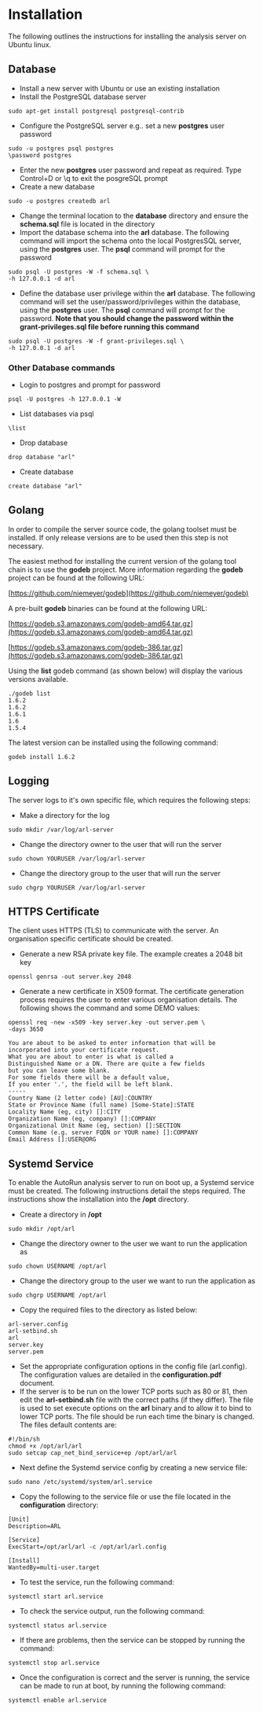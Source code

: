 # Installation

The following outlines the instructions for installing the analysis server on Ubuntu linux.

## Database

- Install a new server with Ubuntu or use an existing installation
- Install the PostgreSQL database server
```
sudo apt-get install postgresql postgresql-contrib
```
- Configure the PostgreSQL server e.g.. set a new **postgres** user password
```
sudo -u postgres psql postgres
\password postgres
```
- Enter the new **postgres** user password and repeat as required. Type Control+D or \q to exit the posgreSQL prompt
- Create a new database
```
sudo -u postgres createdb arl
```
- Change the terminal location to the **database** directory and ensure the **schema.sql** file is located in the directory
- Import the database schema into the **arl** database. The following command will import the schema onto the local PostgresSQL server, using the **postgres** user. The **psql** command will prompt for the password
```
sudo psql -U postgres -W -f schema.sql \
-h 127.0.0.1 -d arl
```
- Define the database user privilege within the **arl** database. The following command will set the user/password/privileges within the database, using the **postgres** user. The **psql** command will prompt for the password. **Note that you should change the password within the grant-privileges.sql file before running this command**
```
sudo psql -U postgres -W -f grant-privileges.sql \
-h 127.0.0.1 -d arl
```

### Other Database commands

- Login to postgres and prompt for password
```
psql -U postgres -h 127.0.0.1 -W
```
- List databases via psql
```
\list
```
- Drop database
```
drop database "arl"
```
- Create database
```
create database "arl"
```

## Golang

In order to compile the server source code, the golang toolset must be installed. If only release versions are to be used then this step is not necessary.

The easiest method for installing the current version of the golang tool chain is to use the **godeb** project. More information regarding the **godeb** project can be found at the following URL:

[https://github.com/niemeyer/godeb](https://github.com/niemeyer/godeb)

A pre-built **godeb** binaries can be found at the following URL:

[https://godeb.s3.amazonaws.com/godeb-amd64.tar.gz](https://godeb.s3.amazonaws.com/godeb-amd64.tar.gz)

[https://godeb.s3.amazonaws.com/godeb-386.tar.gz](https://godeb.s3.amazonaws.com/godeb-386.tar.gz)

Using the **list** godeb command (as shown below) will display the various versions available.
```
./godeb list
1.6.2
1.6.2
1.6.1
1.6
1.5.4
```
The latest version can be installed using the following command:
```
godeb install 1.6.2
```

## Logging

The server logs to it's own specific file, which requires the following steps:

- Make a directory for the log
```
sudo mkdir /var/log/arl-server
```
- Change the directory owner to the user that will run the server
```
sudo chown YOURUSER /var/log/arl-server
```
- Change the directory group to the user that will run the server
```
sudo chgrp YOURUSER /var/log/arl-server
```

## HTTPS Certificate

The client uses HTTPS (TLS) to communicate with the server. An organisation specific certificate should be created.
- Generate a new RSA private key file. The example creates a 2048 bit key
```
openssl genrsa -out server.key 2048
```
- Generate a new certificate in X509 format. The certificate generation process requires the user to enter various organisation details. The following shows the command and some DEMO values:

```
openssl req -new -x509 -key server.key -out server.pem \
-days 3650

You are about to be asked to enter information that will be
incorporated into your certificate request.
What you are about to enter is what is called a
Distinguished Name or a DN. There are quite a few fields
but you can leave some blank.
For some fields there will be a default value,
If you enter '.', the field will be left blank.
-----
Country Name (2 letter code) [AU]:COUNTRY
State or Province Name (full name) [Some-State]:STATE
Locality Name (eg, city) []:CITY
Organization Name (eg, company) []:COMPANY
Organizational Unit Name (eg, section) []:SECTION
Common Name (e.g. server FQDN or YOUR name) []:COMPANY
Email Address []:USER@ORG
```

## Systemd Service

To enable the AutoRun analysis server to run on boot up, a Systemd service must be created. The following instructions detail the steps required. The instructions show the installation into the **/opt** directory.

- Create a directory in **/opt**
```
sudo mkdir /opt/arl
```
- Change the directory owner to the user we want to run the application as
```
sudo chown USERNAME /opt/arl
```
- Change the directory group to the user we want to run the application as
```
sudo chgrp USERNAME /opt/arl
```
- Copy the required files to the directory as listed below:
```
arl-server.config
arl-setbind.sh
arl
server.key
server.pem
```
- Set the appropriate configuration options in the config file (arl.config). The configuration values are detailed in the **configuration.pdf** document.
- If the server is to be run on the lower TCP ports such as 80 or 81, then edit the **arl-setbind.sh** file  with the correct paths (if they differ). The file is used to set execute options on the **arl** binary and to allow it to bind to lower TCP ports. The file should be run each time the binary is changed. The files default contents are:
```
#!/bin/sh
chmod +x /opt/arl/arl
sudo setcap cap_net_bind_service+ep /opt/arl/arl
```
- Next define the Systemd service config by creating a new service file:

```
sudo nano /etc/systemd/system/arl.service
```
- Copy the following to the service file or use the file located in the **configuration** directory:

```
[Unit]
Description=ARL

[Service]
ExecStart=/opt/arl/arl -c /opt/arl/arl.config

[Install]
WantedBy=multi-user.target
```
- To test the service, run the following command:
```
systemctl start arl.service
```
- To check the service output, run the following command:
```
systemctl status arl.service
```
- If there are problems, then the service can be stopped by running the command:
```
systemctl stop arl.service
```
- Once the configuration is correct and the server is running, the service can be made to run at boot, by running the following command:
```
systemctl enable arl.service
```
